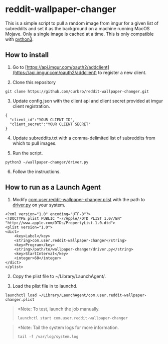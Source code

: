 # reddit-wallpaper-changer
This is a simple script to pull a random image from imgur for a given list of subreddits and set it as the background on a machine running MacOS Mojave. Only a single image is cached at a time. This is only compatible with [python3](https://docs.python-guide.org/starting/install3/osx/).

## How to install
1. Go to [https://api.imgur.com/oauth2/addclient](https://api.imgur.com/oauth2/addclient) to register a new client.

2. Clone this repository
```
git clone https://github.com/curbro/reddit-wallpaper-changer.git
```

3. Update config.json with the client api and client secret provided at imgur client registration.
```
{
  "client_id":"YOUR CLIENT ID",
  "client_secret":"YOUR CLIENT SECRET"
}
```

4. Update subreddits.txt with a comma-delimited list of subreddits from which to pull images.

5. Run the script.
```
python3 ~/wallpaper-changer/driver.py
```

6. Follow the instructions.

## How to run as a Launch Agent
1. Modify [com.user.reddit-wallpaper-changer.plist](https://github.com/curbro/reddit-wallpaper-changer/blob/master/com.user.reddit-wallpaper-changer.plist) with the path to [driver.py](https://github.com/curbro/reddit-wallpaper-changer/blob/master/driver.py) on your system.
```
<?xml version="1.0" encoding="UTF-8"?>
<!DOCTYPE plist PUBLIC "-//Apple//DTD PLIST 1.0//EN" "http://www.apple.com/DTDs/PropertyList-1.0.dtd">
<plist version="1.0">
<dict>
    <key>Label</key>
    <string>com.user.reddit-wallpaper-changer</string>
    <key>Program</key>
    <string>/path/to/wallpaper-changer/driver.py</string>
    <key>StartInterval</key>
    <integer>60</integer>
</dict>
</plist>
```

2. Copy the plist file to ~/Library/LaunchAgent/.

3. Load the plist file in to launchd.
```
launchctl load ~/Library/LaunchAgent/com.user.reddit-wallpaper-changer.plist
```
>*Note: To test, launch the job manually.
>```
>launchctl start com.user.reddit-wallpaper-changer
>```

>*Note: Tail the system logs for more information.
>```
>tail -f /var/log/system.log
>```
